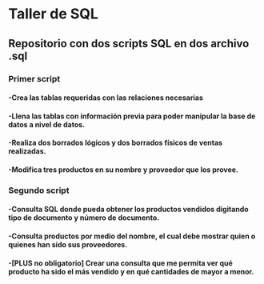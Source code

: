 # Taller de SQL
## Repositorio con dos scripts SQL en dos archivo .sql

### Primer script

#### -Crea las tablas requeridas con las relaciones necesarias
#### -Llena las tablas con información previa para poder manipular la base de datos a nivel de datos.
#### -Realiza dos borrados lógicos y dos borrados físicos de ventas realizadas.
#### -Modifica tres productos en su nombre y proveedor que los provee.

### Segundo script

#### -Consulta SQL donde pueda obtener los productos vendidos digitando tipo de documento y número de documento.
#### -Consulta productos por medio del nombre, el cual debe mostrar quien o quienes han sido sus proveedores.
#### -[PLUS no obligatorio] Crear una consulta que me permita ver qué producto ha sido el más vendido y en qué cantidades de mayor a menor.


